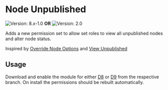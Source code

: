 # Node Unpublished
<img src="https://badgen.net/badge/version/8.x-1.0.0/cyan?icon=github" alt="Version: 8.x-1.0"/>  **OR** 
<img src="https://badgen.net/badge/version/2.0/cyan?icon=github" alt="Version: 2.0"/>

Adds a new permission set to allow set roles to view all unpublished nodes and alter node status.

Inspired by [Override Node Options](https://www.drupal.org/project/override_node_options) and [View Unpublished](https://www.drupal.org/project/view_unpublished)

## Usage
Download and enable the module for either [D8](https://github.com/weberjacob/node_unpublished/tree/8.x-1) or [D9](https://github.com/weberjacob/node_unpublished/tree/2.0) from the respective branch. On install the permissions should be rebuilt automatically.
